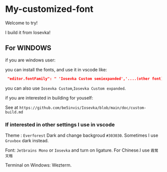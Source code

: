 # My-customized-font

Welcome to try!

I build it from Iosevka!

## For WINDOWS
if you are windows user:

you can install the fonts, and use it in vscode like:
```json
 "editor.fontFamily": " 'Iosevka Custom semiexpanded','....(other font)'",
```

you can also use `Iosevka Custom`,`Iosevka Custom expanded`.

if you are interested in building for youself:

See at `https://github.com/be5invis/Iosevka/blob/main/doc/custom-build.md`


### If interested in other settings I use in vscode

Theme : `Everforest` Dark and change backgroud `#303030`. Sometimes I use `Gruvbox` dark instead.

Font: `Jetbrains Mono` or `Iosevka` and turn on ligature. For Chinese.I use `霞鹜文楷`

Terminal on Windows: Wezterm.
